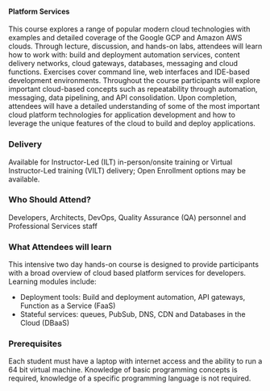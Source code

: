 <!-- Cloud Computing II for Developers -->


#### Platform Services

This course explores a range of popular modern cloud technologies with examples and detailed coverage of the Google GCP and Amazon AWS clouds. Through lecture, discussion, and hands-on labs, attendees will learn how to work with: build and deployment automation services, content delivery networks, cloud gateways, databases, messaging and cloud functions. Exercises cover command line, web interfaces and IDE-based development environments. Throughout the course participants will explore important cloud-based concepts such as repeatability through automation, messaging, data pipelining, and API consolidation. Upon completion, attendees will have a detailed understanding of some of the most important cloud platform technologies for application development and how to leverage the unique features of the cloud to build and deploy applications.


### Delivery

Available for Instructor-Led (ILT) in-person/onsite training or Virtual Instructor-Led training (VILT) delivery; Open Enrollment options may be available.


### Who Should Attend?

Developers, Architects, DevOps, Quality Assurance (QA) personnel and Professional Services staff


### What Attendees will learn

This intensive two day hands-on course is designed to provide participants with a broad overview of cloud based platform
services for developers. Learning modules include:

- Deployment tools: Build and deployment automation, API gateways, Function as a Service (FaaS)
- Stateful services: queues, PubSub, DNS, CDN and Databases in the Cloud (DBaaS)


### Prerequisites

Each student must have a laptop with internet access and the ability to run a 64 bit virtual machine. Knowledge of basic
programming concepts is required, knowledge of a specific programming language is not required.



